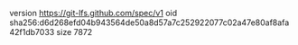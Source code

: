 version https://git-lfs.github.com/spec/v1
oid sha256:d6d268efd04b943564de50a8d57a7c252922077c02a47e80af8afa42f1db7033
size 7872
